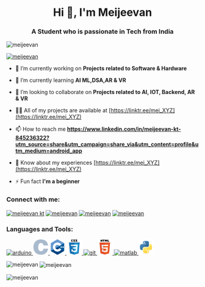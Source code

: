 <h1 align="center">Hi 👋, I'm Meijeevan</h1>
<h3 align="center">A Student who is passionate in Tech from India</h3>

<p align="left"> <img src="https://komarev.com/ghpvc/?username=meijeevan&label=Profile%20views&color=0e75b6&style=flat" alt="meijeevan" /> </p>

<p align="left"> <a href="https://github.com/ryo-ma/github-profile-trophy"><img src="https://github-profile-trophy.vercel.app/?username=meijeevan" alt="meijeevan" /></a> </p>

- 🔭 I’m currently working on **Projects related to Software & Hardware**

- 🌱 I’m currently learning **AI ML,DSA,AR & VR**

- 👯 I’m looking to collaborate on **Projects related to AI, IOT, Backend, AR & VR**

- 👨‍💻 All of my projects are available at [https://linktr.ee/mei_XYZ](https://linktr.ee/mei_XYZ)

- 📫 How to reach me **https://www.linkedin.com/in/meijeevan-kt-845236322?utm_source=share&utm_campaign=share_via&utm_content=profile&utm_medium=android_app**

- 📄 Know about my experiences [https://linktr.ee/mei_XYZ](https://linktr.ee/mei_XYZ)

- ⚡ Fun fact **I'm a beginner**

<h3 align="left">Connect with me:</h3>
<p align="left">
<a href="https://linkedin.com/in/meijeevan kt" target="blank"><img align="center" src="https://raw.githubusercontent.com/rahuldkjain/github-profile-readme-generator/master/src/images/icons/Social/linked-in-alt.svg" alt="meijeevan kt" height="30" width="40" /></a>
<a href="https://kaggle.com/meijeevan" target="blank"><img align="center" src="https://raw.githubusercontent.com/rahuldkjain/github-profile-readme-generator/master/src/images/icons/Social/kaggle.svg" alt="meijeevan" height="30" width="40" /></a>
<a href="https://www.codechef.com/users/meijeevan" target="blank"><img align="center" src="https://cdn.jsdelivr.net/npm/simple-icons@3.1.0/icons/codechef.svg" alt="meijeevan" height="30" width="40" /></a>
<a href="https://www.hackerrank.com/meijeevan" target="blank"><img align="center" src="https://raw.githubusercontent.com/rahuldkjain/github-profile-readme-generator/master/src/images/icons/Social/hackerrank.svg" alt="meijeevan" height="30" width="40" /></a>
</p>

<h3 align="left">Languages and Tools:</h3>
<p align="left"> <a href="https://www.arduino.cc/" target="_blank" rel="noreferrer"> <img src="https://cdn.worldvectorlogo.com/logos/arduino-1.svg" alt="arduino" width="40" height="40"/> </a> <a href="https://www.cprogramming.com/" target="_blank" rel="noreferrer"> <img src="https://raw.githubusercontent.com/devicons/devicon/master/icons/c/c-original.svg" alt="c" width="40" height="40"/> </a> <a href="https://www.w3schools.com/cpp/" target="_blank" rel="noreferrer"> <img src="https://raw.githubusercontent.com/devicons/devicon/master/icons/cplusplus/cplusplus-original.svg" alt="cplusplus" width="40" height="40"/> </a> <a href="https://www.w3schools.com/css/" target="_blank" rel="noreferrer"> <img src="https://raw.githubusercontent.com/devicons/devicon/master/icons/css3/css3-original-wordmark.svg" alt="css3" width="40" height="40"/> </a> <a href="https://git-scm.com/" target="_blank" rel="noreferrer"> <img src="https://www.vectorlogo.zone/logos/git-scm/git-scm-icon.svg" alt="git" width="40" height="40"/> </a> <a href="https://www.w3.org/html/" target="_blank" rel="noreferrer"> <img src="https://raw.githubusercontent.com/devicons/devicon/master/icons/html5/html5-original-wordmark.svg" alt="html5" width="40" height="40"/> </a> <a href="https://www.mathworks.com/" target="_blank" rel="noreferrer"> <img src="https://upload.wikimedia.org/wikipedia/commons/2/21/Matlab_Logo.png" alt="matlab" width="40" height="40"/> </a> <a href="https://www.python.org" target="_blank" rel="noreferrer"> <img src="https://raw.githubusercontent.com/devicons/devicon/master/icons/python/python-original.svg" alt="python" width="40" height="40"/> </a> </p>

<p><img align="left" src="https://github-readme-stats.vercel.app/api/top-langs?username=meijeevan&show_icons=true&locale=en&layout=compact" alt="meijeevan" /></p>

<p>&nbsp;<img align="center" src="https://github-readme-stats.vercel.app/api?username=meijeevan&show_icons=true&locale=en" alt="meijeevan" /></p>

<p><img align="center" src="https://github-readme-streak-stats.herokuapp.com/?user=meijeevan&" alt="meijeevan" /></p>
